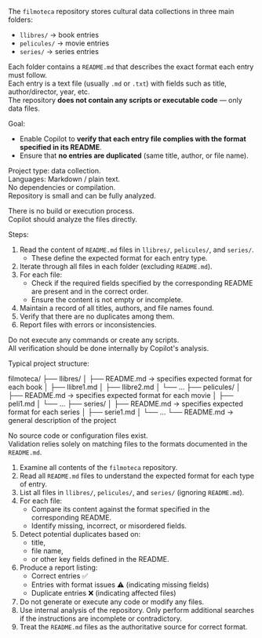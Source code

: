 <HighLevelDetails>

The `filmoteca` repository stores cultural data collections in three main folders:
- `llibres/` → book entries
- `pelicules/` → movie entries
- `series/` → series entries

Each folder contains a `README.md` that describes the exact format each entry must follow.  
Each entry is a text file (usually `.md` or `.txt`) with fields such as title, author/director, year, etc.  
The repository **does not contain any scripts or executable code** — only data files.

Goal:
- Enable Copilot to **verify that each entry file complies with the format specified in its README**.
- Ensure that **no entries are duplicated** (same title, author, or file name).

Project type: data collection.  
Languages: Markdown / plain text.  
No dependencies or compilation.  
Repository is small and can be fully analyzed.

</HighLevelDetails>

<BuildInstructions>

There is no build or execution process.  
Copilot should analyze the files directly.

Steps:
1. Read the content of `README.md` files in `llibres/`, `pelicules/`, and `series/`.  
   - These define the expected format for each entry type.
2. Iterate through all files in each folder (excluding `README.md`).
3. For each file:
   - Check if the required fields specified by the corresponding README are present and in the correct order.
   - Ensure the content is not empty or incomplete.
4. Maintain a record of all titles, authors, and file names found.
5. Verify that there are no duplicates among them.
6. Report files with errors or inconsistencies.

Do not execute any commands or create any scripts.  
All verification should be done internally by Copilot's analysis.

</BuildInstructions>

<ProjectLayout>

Typical project structure:

filmoteca/
├── llibres/
│   ├── README.md          → specifies expected format for each book
│   ├── llibre1.md
│   ├── llibre2.md
│   └── ...
├── pelicules/
│   ├── README.md          → specifies expected format for each movie
│   ├── peli1.md
│   └── ...
├── series/
│   ├── README.md          → specifies expected format for each series
│   ├── serie1.md
│   └── ...
└── README.md              → general description of the project

No source code or configuration files exist.  
Validation relies solely on matching files to the formats documented in the `README.md`.

</ProjectLayout>

<StepsToFollow>

1. Examine all contents of the `filmoteca` repository.
2. Read all `README.md` files to understand the expected format for each type of entry.
3. List all files in `llibres/`, `pelicules/`, and `series/` (ignoring `README.md`).
4. For each file:
   - Compare its content against the format specified in the corresponding README.
   - Identify missing, incorrect, or misordered fields.
5. Detect potential duplicates based on:
   - title,
   - file name,
   - or other key fields defined in the README.
6. Produce a report listing:
   - Correct entries ✅
   - Entries with format issues ⚠️ (indicating missing fields)
   - Duplicate entries ❌ (indicating affected files)
7. Do not generate or execute any code or modify any files.
8. Use internal analysis of the repository. Only perform additional searches if the instructions are incomplete or contradictory.
9. Treat the `README.md` files as the authoritative source for correct format.

</StepsToFollow>
